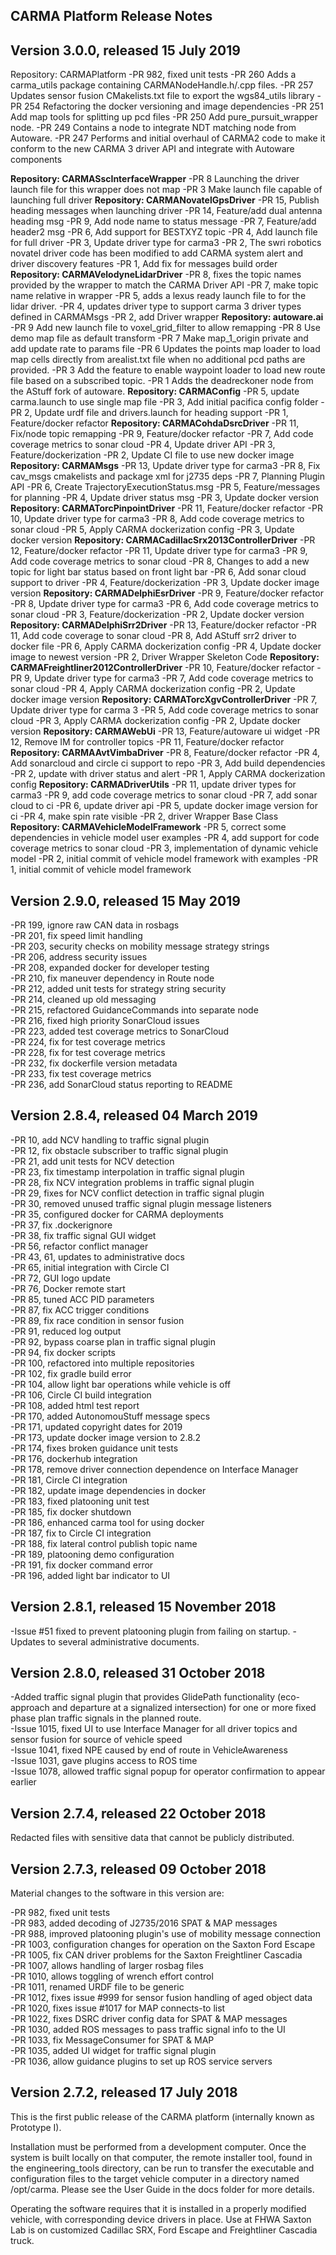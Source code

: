 CARMA Platform Release Notes
----------------------------

Version 3.0.0, released 15 July 2019 
----------------------------------- 
Repository: CARMAPlatform
-PR 982, fixed unit tests 
-PR 260 Adds a carma_utils package containing CARMANodeHandle.h/.cpp files.
-PR 257 Updates sensor fusion CMakelists.txt file to export the wgs84_utils library
-PR 254 Refactoring the docker versioning and image dependencies
-PR 251 Add map tools for splitting up pcd files
-PR 250 Add pure_pursuit_wrapper node.
-PR 249 Contains a node to integrate NDT matching node from Autoware.
-PR 247 Performs and initial overhaul of CARMA2 code to make it conform to the new CARMA 3 driver API and integrate with Autoware components

**Repository: CARMASscInterfaceWrapper**
-PR 8 Launching the driver launch file for this wrapper does not map
-PR 3 Make launch file capable of launching full driver
**Repository: CARMANovatelGpsDriver**
-PR 15, Publish heading messages when launching driver
-PR 14, Feature/add dual antenna heading msg
-PR 9, Add node name to status message
-PR 7, Feature/add header2 msg
-PR 6, Add support for BESTXYZ topic
-PR 4, Add launch file for full driver
-PR 3, Update driver type for carma3
-PR 2, The swri robotics novatel driver code has been modified to add CARMA system alert and driver discovery features
-PR 1, Add fix for messages build order
**Repository: CARMAVelodyneLidarDriver**
-PR 8, fixes the topic names provided by the wrapper to match the CARMA Driver API
-PR 7, make topic name relative in wrapper
-PR 5, adds a lexus ready launch file to for the lidar driver.
-PR 4, updates driver type to support carma 3 driver types defined in CARMAMsgs
-PR 2, add Driver wrapper
**Repository: autoware.ai**
-PR 9 Add new launch file to voxel_grid_filter to allow remapping
-PR 8 Use demo map file as default transform
-PR 7 Make map_1_origin private and add update rate to params file
-PR 6 Updates the points map loader to load map cells directly from arealist.txt file when no additional pcd paths are provided.
-PR 3 Add the feature to enable waypoint loader to load new route file based on a subscribed topic.
-PR 1 Adds the deadreckoner node from the AStuff fork of autoware.
**Repository: CARMAConfig**
-PR 5, update carma.launch to use single map file
-PR 3, Add initial pacifica config folder
-PR 2, Update urdf file and drivers.launch for heading support
-PR 1, Feature/docker refactor
**Repository: CARMACohdaDsrcDriver**
-PR 11, Fix/node topic remapping
-PR 9, Feature/docker refactor
-PR 7, Add code coverage metrics to sonar cloud
-PR 4, Update driver API
-PR 3, Feature/dockerization
-PR 2, Update CI file to use new docker image
**Repository: CARMAMsgs**
-PR 13, Update driver type for carma3
-PR 8, Fix cav_msgs cmakelists and package xml for j2735 deps 
-PR 7, Planning Plugin API 
-PR 6, Create TrajectoryExecutionStatus.msg 
-PR 5, Feature/messages for planning
-PR 4, Update driver status msg
-PR 3, Update docker version
**Repository: CARMATorcPinpointDriver**
-PR 11, Feature/docker refactor
-PR 10, Update driver type for carma3
-PR 8, Add code coverage metrics to sonar cloud
-PR 5, Apply CARMA dockerization config
-PR 3, Update docker version
**Repository: CARMACadillacSrx2013ControllerDriver**
-PR 12, Feature/docker refactor
-PR 11, Update driver type for carma3
-PR 9, Add code coverage metrics to sonar cloud
-PR 8, Changes to add a new topic for light bar status based on front light bar 
-PR 6, Add sonar cloud support to driver 
-PR 4, Feature/dockerization
-PR 3, Update docker image version
**Repository: CARMADelphiEsrDriver**
-PR 9, Feature/docker refactor
-PR 8, Update driver type for carma3
-PR 6, Add code coverage metrics to sonar cloud
-PR 3, Feature/dockerization
-PR 2, Update docker version
**Repository: CARMADelphiSrr2Driver**
-PR 13, Feature/docker refactor
-PR 11, Add code coverage to sonar cloud
-PR 8, Add AStuff srr2 driver to docker file
-PR 6, Apply CARMA dockerization config
-PR 4, Update docker image to newest version
-PR 2, Driver Wrapper Skeleton Code
**Repository: CARMAFreightliner2012ControllerDriver**
-PR 10, Feature/docker refactor
-PR 9, Update driver type for carma3
-PR 7, Add code coverage metrics to sonar cloud
-PR 4, Apply CARMA dockerization config
-PR 2, Update docker image version
**Repository: CARMATorcXgvControllerDriver**
-PR 7, Update driver type for carma 3
-PR 5, Add code coverage metrics to sonar cloud
-PR 3, Apply CARMA dockerization config
-PR 2, Update docker version
**Repository: CARMAWebUi**
-PR 13, Feature/autoware ui widget
-PR 12, Remove IM for controller topics
-PR 11, Feature/docker refactor
**Repository: CARMAAvtVimbaDriver**
-PR 8, Feature/docker refactor
-PR 4, Add sonarcloud and circle ci support to repo
-PR 3, Add build dependencies
-PR 2, update with driver status and alert
-PR 1, Apply CARMA dockerization config
**Repository: CARMADriverUtils**
-PR 11, update driver types for carma3
-PR 9, add code coverage metrics to sonar cloud
-PR 7, add sonar cloud to ci 
-PR 6, update driver api 
-PR 5, update docker image version for ci
-PR 4, make spin rate visible
-PR 2, driver Wrapper Base Class
**Repository: CARMAVehicleModelFramework**
-PR 5, correct some dependencies in vehicle model user examples
-PR 4, add support for code coverage metrics to sonar cloud
-PR 3, implementation of dynamic vehicle model
-PR 2, initial commit of vehicle model framework with examples
-PR 1, initial commit of vehicle model framework

Version 2.9.0, released 15 May 2019 
----------------------------------- 

-PR 199, ignore raw CAN data in rosbags  
-PR 201, fix speed limit handling  
-PR 203, security checks on mobility message strategy strings  
-PR 206, address security issues  
-PR 208, expanded docker for developer testing  
-PR 210, fix maneuver dependency in Route node  
-PR 212, added unit tests for strategy string security  
-PR 214, cleaned up old messaging  
-PR 215, refactored GuidanceCommands into separate node  
-PR 216, fixed high priority SonarCloud issues  
-PR 223, added test coverage metrics to SonarCloud  
-PR 224, fix for test coverage metrics  
-PR 228, fix for test coverage metrics  
-PR 232, fix dockerfile version metadata  
-PR 233, fix test coverage metrics  
-PR 236, add SonarCloud status reporting to README

Version 2.8.4, released 04 March 2019 
------------------------------------- 

-PR 10, add NCV handling to traffic signal plugin  
-PR 12, fix obstacle subscriber to traffic signal plugin  
-PR 21, add unit tests for NCV detection  
-PR 23, fix timestamp interpolation in traffic signal plugin  
-PR 28, fix NCV integration problems in traffic signal plugin  
-PR 29, fixes for NCV conflict detection in traffic signal plugin  
-PR 30, removed unused traffic signal plugin message listeners  
-PR 35, configured docker for CARMA deployments  
-PR 37, fix .dockerignore  
-PR 38, fix traffic signal GUI widget  
-PR 56, refactor conflict manager  
-PR 43, 61, updates to administrative docs  
-PR 65, initial integration with Circle CI  
-PR 72, GUI logo update  
-PR 76, Docker remote start  
-PR 85, tuned ACC PID parameters  
-PR 87, fix ACC trigger conditions  
-PR 89, fix race condition in sensor fusion  
-PR 91, reduced log output  
-PR 92, bypass coarse plan in traffic signal plugin  
-PR 94, fix docker scripts  
-PR 100, refactored into multiple repositories  
-PR 102, fix gradle build error  
-PR 104, allow light bar operations while vehicle is off  
-PR 106, Circle CI build integration  
-PR 108, added html test report  
-PR 170, added AutonomouStuff message specs  
-PR 171, updated copyright dates for 2019  
-PR 173, update docker image version to 2.8.2  
-PR 174, fixes broken guidance unit tests  
-PR 176, dockerhub integration  
-PR 178, remove driver connection dependence on Interface Manager  
-PR 181, Circle CI integration  
-PR 182, update image dependencies in docker  
-PR 183, fixed platooning unit test  
-PR 185, fix docker shutdown  
-PR 186, enhanced carma tool for using docker  
-PR 187, fix to Circle CI integration  
-PR 188, fix lateral control publish topic name  
-PR 189, platooning demo configuration  
-PR 191, fix docker command error  
-PR 196, added light bar indicator to UI  

Version 2.8.1, released 15 November 2018  
----------------------------------------  

-Issue #51 fixed to prevent platooning plugin from failing on startup.
-Updates to several administrative documents.

Version 2.8.0, released 31 October 2018
---------------------------------------

-Added traffic signal plugin that provides GlidePath functionality (eco-approach and
 departure at a signalized intersection) for one or more fixed phase plan traffic signals 
 in the planned route.  
-Issue 1015, fixed UI to use Interface Manager for all driver topics and sensor fusion for
 source of vehicle speed  
-Issue 1041, fixed NPE caused by end of route in VehicleAwareness  
-Issue 1031, gave plugins access to ROS time  
-Issue 1078, allowed traffic signal popup for operator confirmation to appear earlier  

Version 2.7.4, released 22 October 2018
---------------------------------------

Redacted files with sensitive data that cannot be publicly distributed.


Version 2.7.3, released 09 October 2018
---------------------------------------

Material changes to the software in this version are:

-PR 982, fixed unit tests  
-PR 983, added decoding of J2735/2016 SPAT & MAP messages  
-PR 988, improved platooning plugin's use of mobility message connection  
-PR 1003, configuration changes for operation on the Saxton Ford Escape  
-PR 1005, fix CAN driver problems for the Saxton Freightliner Cascadia  
-PR 1007, allows handling of larger rosbag files  
-PR 1010, allows toggling of wrench effort control  
-PR 1011, renamed URDF file to be generic  
-PR 1012, fixes issue #999 for sensor fusion handling of aged object data  
-PR 1020, fixes issue #1017 for MAP connects-to list  
-PR 1022, fixes DSRC driver config data for SPAT & MAP messages  
-PR 1030, added ROS messages to pass traffic signal info to the UI  
-PR 1033, fix MessageConsumer for SPAT & MAP  
-PR 1035, added UI widget for traffic signal plugin  
-PR 1036, allow guidance plugins to set up ROS service servers  


Version 2.7.2, released 17 July 2018
------------------------------------

This is the first public release of the CARMA platform (internally known as Prototype I).

Installation must be performed from a development computer.  Once the system is built 
locally on that computer, the remote installer tool, found in the engineering_tools 
directory, can be run to transfer the executable and configuration files to the target 
vehicle computer in a directory named /opt/carma. Please see the User Guide in the docs
folder for more details.

Operating the software requires that it is installed in a properly modified vehicle, with
corresponding device drivers in place.  Use at FHWA Saxton Lab is on customized Cadillac SRX, 
Ford Escape and Freightliner Cascadia truck.   
